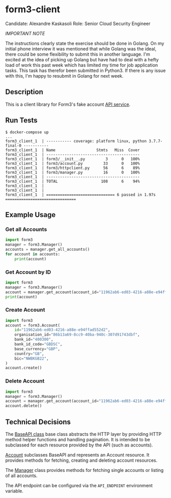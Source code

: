 # form3-client

Candidate: Alexandre Kaskasoli
Role: Senior Cloud Security Engineer

*IMPORTANT NOTE*

The instructions clearly state the exercise should be done in Golang. On my initial phone interview it was mentioned that while Golang was the ideal, there could be some flexibility to submit this in another language. I'm excited at the idea of picking up Golang but have had to deal with a hefty load of work this past week which has limited my time for job application tasks. This task has therefor been submitted in Python3. If there is any issue with this, I'm happy to resubmit in Golang for next week.

## Description

This is a client library for Form3's fake account [API service](https://github.com/form3tech-oss/interview-accountapi).

## Run Tests

```
$ docker-compose up
...
form3_client_1  | ----------- coverage: platform linux, python 3.7.7-final-0 -----------
form3_client_1  | Name                  Stmts   Miss  Cover
form3_client_1  | -----------------------------------------
form3_client_1  | form3/__init__.py         3      0   100%
form3_client_1  | form3/account.py         33      0   100%
form3_client_1  | form3/httpclient.py      56      6    89%
form3_client_1  | form3/manager.py         16      0   100%
form3_client_1  | -----------------------------------------
form3_client_1  | TOTAL                   108      6    94%
form3_client_1  | 
form3_client_1  | 
form3_client_1  | ============================== 6 passed in 1.97s ===============================
```

## Example Usage

### Get all Accounts

```python
import form3
manager = form3.Manager()
accounts = manager.get_all_accounts()
for account in accounts:
    print(account)
```

### Get Account by ID

```python
import form3
manager = form3.Manager()
account = manager.get_account(account_id="11962ab6-ed03-4216-a88e-e94ffad552d2")
print(account)
```

### Create Account

```python
import form3
account = form3.Account(
    id="11962ab6-ed03-4216-a88e-e94ffad552d2",
    organisation_id="86b13a69-8cc9-40ba-940c-307d91743dbf",
    bank_id="400300",
    bank_id_code="GBDSC",
    base_currency="GBP",
    country="GB",
    bic="NWBKGB22",
)
account.create()
```

### Delete Account

```python
import form3
manager = form3.Manager()
account = manager.get_account(account_id="11962ab6-ed03-4216-a88e-e94ffad552d2")
account.delete()
```

## Technical Decisions

The [BaseAPI class](https://github.com/serain/form3-client/blob/master/form3/baseapi.py#L24) base class abstracts the HTTP layer by providing HTTP method helper functions and handling pagination. It is intended to be subclassed for each resource provided by the API (such as accounts).

[Account](https://github.com/serain/form3-client/blob/master/form3/account.py) subclasses BaseAPI and represents an Account resource. It provides methods for fetching, creating and deleting account resources.

The [Manager](https://github.com/serain/form3-client/blob/master/form3/manager.py#L6) class provides methods for fetching single accounts or listing of all accounts.

The API endpoint can be configured via the `API_ENDPOINT` environment variable.